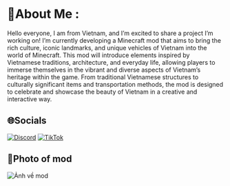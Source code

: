 # 💫About Me :
Hello everyone, I am from Vietnam, and I’m excited to share a project I’m working on! I’m currently developing a Minecraft mod that aims to bring the rich culture, iconic landmarks, and unique vehicles of Vietnam into the world of Minecraft. This mod will introduce elements inspired by Vietnamese traditions, architecture, and everyday life, allowing players to immerse themselves in the vibrant and diverse aspects of Vietnam’s heritage within the game. From traditional Vietnamese structures to culturally significant items and transportation methods, the mod is designed to celebrate and showcase the beauty of Vietnam in a creative and interactive way.

## 🌐Socials
[![Discord](https://img.shields.io/badge/Discord-%237289DA.svg?logo=discord&logoColor=white)](htttps://discord.gg/https://discord.gg/EwRbZ8gy) [![TikTok](https://img.shields.io/badge/TikTok-%23000000.svg?logo=TikTok&logoColor=white)]([[https://tiktok.com/@https://www.tiktok.com/@yametekudasai7209](https://www.tiktok.com/@yametekudasai7209)](https://www.tiktok.com/@yametekudasai7209)) 
## 📝Photo of mod
![Ảnh về mod](https://i.ibb.co/s9vp1pk7/0a982c45618d6f618ea618a8e4a30bb2373605f1.png)
